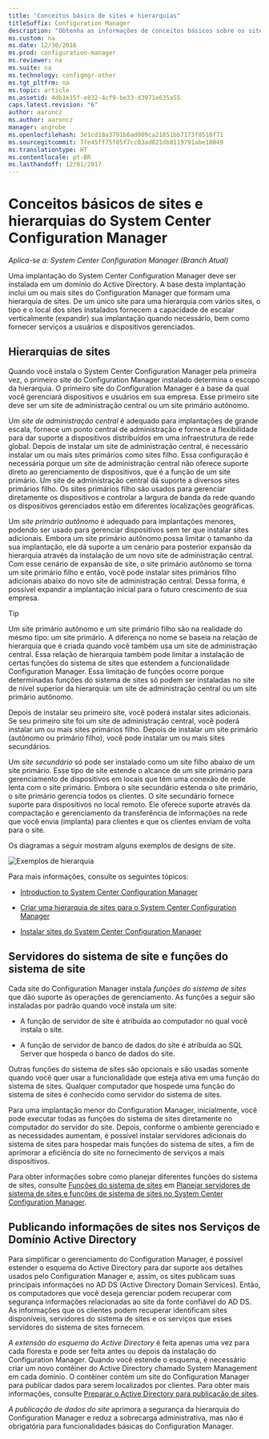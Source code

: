 ```yaml
---
title: "Conceitos básico de sites e hierarquias"
titleSuffix: Configuration Manager
description: "Obtenha as informações de conceitos básicos sobre os sites e hierarquias do System Center Configuration Manager."
ms.custom: na
ms.date: 12/30/2016
ms.prod: configuration-manager
ms.reviewer: na
ms.suite: na
ms.technology: configmgr-other
ms.tgt_pltfrm: na
ms.topic: article
ms.assetid: 4db1e15f-e832-4cf9-be33-d3971e635a55
caps.latest.revision: "6"
author: aaroncz
ms.author: aaroncz
manager: angrobe
ms.openlocfilehash: 3e1cd18a3791b6ad009ca21851bb7173f8510f71
ms.sourcegitcommit: 7fe45ff75f05f7cc03ad021db8119791abe18049
ms.translationtype: HT
ms.contentlocale: pt-BR
ms.lasthandoff: 12/01/2017
---
```

# <a name="fundamentals-of-sites-and-hierarchies-for-system-center-configuration-manager"></a>Conceitos básicos de sites e hierarquias do System Center Configuration Manager

*Aplica-se a: System Center Configuration Manager (Branch Atual)*

Uma implantação do System Center Configuration Manager deve ser instalada em um domínio do Active Directory. A base desta implantação inclui um ou mais sites do Configuration Manager que formam uma hierarquia de sites. De um único site para uma hierarquia com vários sites, o tipo e o local dos sites instalados fornecem a capacidade de escalar verticalmente (expandir) sua implantação quando necessário, bem como fornecer serviços a usuários e dispositivos gerenciados.

## <a name="hierarchies-of-sites"></a>Hierarquias de sites
Quando você instala o System Center Configuration Manager pela primeira vez, o primeiro site do Configuration Manager instalado determina o escopo da hierarquia. O primeiro site do Configuration Manager é a base da qual você gerenciará dispositivos e usuários em sua empresa. Esse primeiro site deve ser um site de administração central ou um site primário autônomo.  

 Um *site de administração central* é adequado para implantações de grande escala, fornece um ponto central de administração e fornece a flexibilidade para dar suporte a dispositivos distribuídos em uma infraestrutura de rede global. Depois de instalar um site de administração central, é necessário instalar um ou mais sites primários como sites filho. Essa configuração é necessária porque um site de administração central não oferece suporte direto ao gerenciamento de dispositivos, que é a função de um site primário. Um site de administração central dá suporte a diversos sites primários filho. Os sites primários filho são usados para gerenciar diretamente os dispositivos e controlar a largura de banda da rede quando os dispositivos gerenciados estão em diferentes localizações geográficas.  

 Um *site primário autônomo* é adequado para implantações menores, podendo ser usado para gerenciar dispositivos sem ter que instalar sites adicionais. Embora um site primário autônomo possa limitar o tamanho da sua implantação, ele dá suporte a um cenário para posterior expansão da hierarquia através da instalação de um novo site de administração central. Com esse cenário de expansão de site, o site primário autônomo se torna um site primário filho e então, você pode instalar sites primários filho adicionais abaixo do novo site de administração central. Dessa forma, é possível expandir a implantação inicial para o futuro crescimento de sua empresa.  

> [!TIP]  
>  Um site primário autônomo e um site primário filho são na realidade do mesmo tipo: um site primário. A diferença no nome se baseia na relação de hierarquia que é criada quando você também usa um site de administração central. Essa relação de hierarquia também pode limitar a instalação de certas funções do sistema de sites que estendem a funcionalidade Configuration Manager. Essa limitação de funções ocorre porque determinadas funções do sistema de sites só podem ser instaladas no site de nível superior da hierarquia: um site de administração central ou um site primário autônomo.  

 Depois de instalar seu primeiro site, você poderá instalar sites adicionais. Se seu primeiro site foi um site de administração central, você poderá instalar um ou mais sites primários filho. Depois de instalar um site primário (autônomo ou primário filho), você pode instalar um ou mais sites secundários.  

 Um *site secundário* só pode ser instalado como um site filho abaixo de um site primário. Esse tipo de site estende o alcance de um site primário para gerenciamento de dispositivos em locais que têm uma conexão de rede lenta com o site primário. Embora o site secundário estenda o site primário, o site primário gerencia todos os clientes. O site secundário fornece suporte para dispositivos no local remoto. Ele oferece suporte através da compactação e gerenciamento da transferência de informações na rede que você envia (implanta) para clientes e que os clientes enviam de volta para o site.  

 Os diagramas a seguir mostram alguns exemplos de designs de site.  

 ![Exemplos de hierarquia](media/Hierarchy_examples.png)  

 Para mais informações, consulte os seguintes tópicos:  

-   [Introduction to System Center Configuration Manager](../../core/understand/introduction.md)  

-   [Criar uma hierarquia de sites para o System Center Configuration Manager](../../core/plan-design/hierarchy/design-a-hierarchy-of-sites.md)  

-   [Instalar sites do System Center Configuration Manager](/sccm/core/servers/deploy/install/installing-sites)  

## <a name="site-system-servers-and-site-system-roles"></a>Servidores do sistema de site e funções do sistema de site  
 Cada site do Configuration Manager instala *funções do sistema de sites* que dão suporte às operações de gerenciamento. As funções a seguir são instaladas por padrão quando você instala um site:

-   A função de servidor de site é atribuída ao computador no qual você instala o site.

-   A função de servidor de banco de dados do site é atribuída ao SQL Server que hospeda o banco de dados do site.

Outras funções do sistema de sites são opcionais e são usadas somente quando você quer usar a funcionalidade que esteja ativa em uma função do sistema de sites. Qualquer computador que hospede uma função do sistema de sites é conhecido como servidor do sistema de sites.  

 Para uma implantação menor do Configuration Manager, inicialmente, você pode executar todas as funções do sistema de sites diretamente no computador do servidor do site. Depois, conforme o ambiente gerenciado e as necessidades aumentam, é possível instalar servidores adicionais do sistema de sites para hospedar mais funções do sistema de sites, a fim de aprimorar a eficiência do site no fornecimento de serviços a mais dispositivos.  

 Para obter informações sobre como planejar diferentes funções do sistema de sites, consulte [Funções do sistema de sites](../../core/plan-design/hierarchy/plan-for-site-system-servers-and-site-system-roles.md#bkmk_planroles) em [Planejar servidores de sistema de sites e funções de sistema de sites no System Center Configuration Manager](../../core/plan-design/hierarchy/plan-for-site-system-servers-and-site-system-roles.md).

## <a name="publishing-site-information-to-active-directory-domain-services"></a>Publicando informações de sites nos Serviços de Domínio Active Directory  
 Para simplificar o gerenciamento do Configuration Manager, é possível estender o esquema do Active Directory para dar suporte aos detalhes usados pelo Configuration Manager e, assim, os sites publicam suas principais informações no AD DS (Active Directory Domain Services). Então, os computadores que você deseja gerenciar podem recuperar com segurança informações relacionadas ao site da fonte confiável do AD DS. As informações que os clientes podem recuperar identificam sites disponíveis, servidores do sistema de sites e os serviços que esses servidores do sistema de sites fornecem.  

 *A extensão do esquema do Active Directory* é feita apenas uma vez para cada floresta e pode ser feita antes ou depois da instalação do Configuration Manager.   Quando você estende o esquema, é necessário criar um novo contêiner do Active Directory chamado System Management em cada domínio. O contêiner contém um site do Configuration Manager para publicar dados para serem localizados por clientes. Para obter mais informações, consulte [Preparar o Active Directory para publicação de sites](../../core/plan-design/network/extend-the-active-directory-schema.md).  

 *A publicação de dados do site* aprimora a segurança da hierarquia do Configuration Manager e reduz a sobrecarga administrativa, mas não é obrigatória para funcionalidades básicas do Configuration Manager.  
